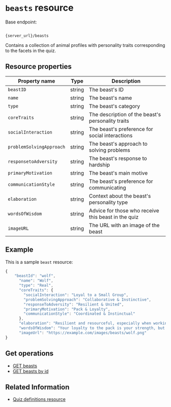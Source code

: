 
# `beasts` resource

Base endpoint:

```shell

{server_url}/beasts
```

Contains a collection of animal profiles with personality traits corresponding to the facets in the quiz.

## Resource properties

| Property name | Type | Description |
| ------------- | ----------- | ----------- |
| `beastID` | string | The beast's ID |
| `name` | string | The beast's name|
| `type` | string | The beast's category |
| `coreTraits` | string | The description of the beast's personality traits |
| `socialInteraction` | string | The beast's preference for social interactions |
| `problemSolvingApproach` | string | The beast's approach to solving problems |
| `responsetoAdversity` | string | The beast's response to hardship |
| `primaryMotivation` | string | The beast's main motive |
| `communicationStyle` | string | The beast's preference for communicating |
| `elaboration` | string| Context about the beast's personality type |
| `wordsOfWisdom` | string| Advice for those who receive this beast in the quiz |
| `imageURL` | string | The URL with an image of the beast |

## Example

This is a sample `beast` resource:

```js
{
    "beastId": "wolf",
      "name": "Wolf",
      "type": "Real",
      "coreTraits": {
        "socialInteraction": "Loyal to a Small Group",
        "problemSolvingApproach": "Collaborative & Instinctive",
        "responseToAdversity": "Resilient & United",
        "primaryMotivation": "Pack & Loyalty",
        "communicationStyle": "Coordinated & Instinctual"
      },
      "elaboration": "Resilient and resourceful, especially when working with trusted allies, forming strong bonds and fiercely devoted to their 'pack.'",
      "wordsOfWisdom": "Your loyalty to the pack is your strength, but be wary that the lone wolf's howl for independence isn't misinterpreted as a challenge to the hunt.",
      "imageUrl": "https://example.com/images/beasts/wolf.png"
}
```

## Get operations

* [GET beasts](./beasts-get-beasts.md)
* [GET beasts by id](./beasts-get-beasts-by-id.md)

## Related Information

* [Quiz definitions resource](./quizdefinitions.md)
